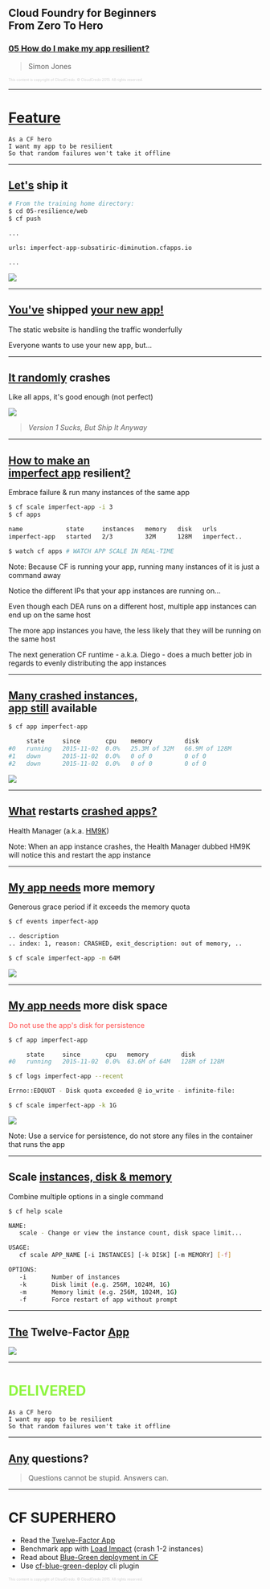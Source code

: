 ## Cloud Foundry for Beginners <br />From Zero To Hero
### [05 How do I make my app resilient?](#/0)

> Simon Jones

<p style="font-size: 50%; opacity: 0.2;">
  This content is copyright of CloudCredo. &copy; CloudCredo 2015. All rights reserved.
</p>

---

# [Feature](#/1)

```nohighlight
As a CF hero
I want my app to be resilient
So that random failures won't take it offline
```

---

## [Let's](#/2) ship it

```bash
# From the training home directory:
$ cd 05-resilience/web
$ cf push

...

urls: imperfect-app-subsatiric-diminution.cfapps.io

...
```

<img src="images/index.png" style="background:none; border:none; box-shadow:none;" />

---

## [You've](#/3) shipped [your new app!](#/3)

The static website is handling the traffic wonderfully

Everyone wants to use your new app, but...

---

## [It randomly](#/4) crashes

Like all apps, it's good enough (not perfect)

<img src="images/crash.png" style="background:none; border:none; box-shadow:none;" />

> _Version 1 Sucks, But Ship It Anyway_

---

## [How to make an <br />imperfect app](#/5) resilient[?](#/5)

Embrace failure &amp; run many instances of the same app

```bash
$ cf scale imperfect-app -i 3
$ cf apps

name            state     instances   memory   disk   urls
imperfect-app   started   2/3         32M      128M   imperfect..
```

```bash
$ watch cf apps # WATCH APP SCALE IN REAL-TIME
```

Note:
  Because CF is running your app, running many instances of it is just a command away

  Notice the different IPs that your app instances are running on...

  Even though each DEA runs on a different host, multiple app instances can end up on the same host

  The more app instances you have, the less likely that they will be running on the same host

  The next generation CF runtime - a.k.a. Diego - does a much better job in regards to evenly distributing the app instances

---

## [Many crashed instances, <br />app still](#/6) available

```bash
$ cf app imperfect-app

     state     since       cpu    memory         disk
#0   running   2015-11-02  0.0%   25.3M of 32M   66.9M of 128M
#1   down      2015-11-02  0.0%   0 of 0         0 of 0
#2   down      2015-11-02  0.0%   0 of 0         0 of 0
```

<img src="images/index.png" style="background:none; border:none; box-shadow:none;" />

---

## [What](#/7) restarts [crashed apps?](#/7)

Health Manager (a.k.a. [HM9K](https://docs.cloudfoundry.org/concepts/architecture/#hm9k))

Note:
  When an app instance crashes, the Health Manager dubbed HM9K will notice this and restart the app instance

---

## [My app needs](#/8) more memory

Generous grace period if it exceeds the memory quota

```bash
$ cf events imperfect-app

.. description
.. index: 1, reason: CRASHED, exit_description: out of memory, ..
```

```bash
$ cf scale imperfect-app -m 64M
```

<img src="images/fill-memory.png" style="background:none; border:none; box-shadow:none;" />

---

## [My app needs](#/9) more disk space

<span style="color: #FF4D4D;">Do not use the app's disk for persistence</span>

```bash
$ cf app imperfect-app

     state     since       cpu   memory         disk
#0   running   2015-11-02  0.0%  63.6M of 64M   128M of 128M
```

```bash
$ cf logs imperfect-app --recent

Errno::EDQUOT - Disk quota exceeded @ io_write - infinite-file:
```

```bash
$ cf scale imperfect-app -k 1G
```

<img src="images/fill-disk.png" style="background:none; border:none; box-shadow:none;" />

Note:
  Use a service for persistence, do not store any files in the container that runs the app

---

## Scale [instances, disk & memory](#/10)

Combine multiple options in a single command

```bash
$ cf help scale

NAME:
   scale - Change or view the instance count, disk space limit...

USAGE:
   cf scale APP_NAME [-i INSTANCES] [-k DISK] [-m MEMORY] [-f]

OPTIONS:
   -i       Number of instances
   -k       Disk limit (e.g. 256M, 1024M, 1G)
   -m       Memory limit (e.g. 256M, 1024M, 1G)
   -f       Force restart of app without prompt
```

---

## [The](#/11) Twelve-Factor [App](#/11)

<img src="images/12factor.png" style="background:none; border:none; box-shadow:none;" />

---

# <span style="color: #8FF541;">DELIVERED</span>

```nohighlight
As a CF hero
I want my app to be resilient
So that random failures won't take it offline
```

---

## [Any](#/13) questions?

> Questions cannot be stupid. Answers can.

---

# CF SUPERHERO

  * Read the [Twelve-Factor App](http://12factor.net/)
  * Benchmark app with [Load Impact](https://loadimpact.com/) (crash 1-2 instances)
  * Read about [Blue-Green deployment in CF](http://garage.mybluemix.net/posts/blue-green-deployment/)
  * Use [cf-blue-green-deploy](https://github.com/bluemixgaragelondon/cf-blue-green-deploy) cli plugin

<p style="font-size: 50%; opacity: 0.2;">
  This content is copyright of CloudCredo. &copy; CloudCredo 2015. All rights reserved.
</p>
